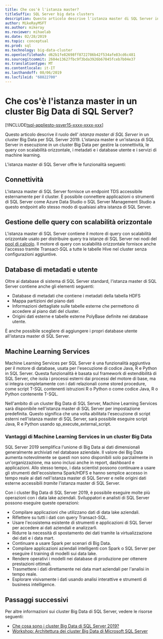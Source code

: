 ```yaml
---
title: Che cos'è l'istanza master?
titleSuffix: SQL Server big data clusters
description: Questo articolo descrive l'istanza master di SQL Server in un cluster Big Data di SQL Server 2019 (anteprima).
author: MikeRayMSFT
ms.author: mikeray
ms.reviewer: mihaelab
ms.date: 02/28/2019
ms.topic: conceptual
ms.prod: sql
ms.technology: big-data-cluster
ms.openlocfilehash: d62b1fe82698ff8722786b42f534afe83cd6c481
ms.sourcegitcommit: 2604e13627fbc9f3bda3926b67045fceb7b04e37
ms.translationtype: MT
ms.contentlocale: it-IT
ms.lasthandoff: 08/06/2019
ms.locfileid: "68822700"
---
```

# <a name="what-is-the-master-instance-in-a-sql-server-big-data-cluster"></a>Che cos'è l'istanza master in un cluster Big Data di SQL Server?

[!INCLUDE[tsql-appliesto-ssver15-xxxx-xxxx-xxx](../includes/tsql-appliesto-ssver15-xxxx-xxxx-xxx.md)]

Questo articolo descrive il ruolo dell' *istanza master di SQL Server* in un cluster Big Data per SQL Server 2019. L'istanza master è un'istanza di SQL Server in esecuzione in un cluster Big Data per gestire la connettività, le query con scalabilità orizzontale, i metadati e i database utente e i servizi di machine learning.

L'istanza master di SQL Server offre le funzionalità seguenti:

## <a name="connectivity"></a>Connettività

L'istanza master di SQL Server fornisce un endpoint TDS accessibile esternamente per il cluster. È possibile connettere applicazioni o strumenti di SQL Server come Azure Data Studio o SQL Server Management Studio a questo endpoint allo stesso modo di qualsiasi altra istanza di SQL Server.

## <a name="scale-out-query-management"></a>Gestione delle query con scalabilità orizzontale

L'istanza master di SQL Server contiene il motore di query con scalabilità orizzontale usato per distribuire query tra istanze di SQL Server nei nodi del [pool di calcolo](concept-compute-pool.md). Il motore di query con scalabilità orizzontale fornisce anche l'accesso tramite Transact-SQL a tutte le tabelle Hive nel cluster senza configurazioni aggiuntive.

## <a name="metadata-and-user-databases"></a>Database di metadati e utente

Oltre ai database di sistema di SQL Server standard, l'istanza master di SQL Server contiene anche gli elementi seguenti:

- Database di metadati che contiene i metadati della tabella HDFS
- Mappa partizioni del piano dati
- Informazioni dettagliate sulle tabelle esterne che permettono di accedere al piano dati del cluster.
- Origini dati esterne e tabelle esterne PolyBase definite nei database utente.

È anche possibile scegliere di aggiungere i propri database utente all'istanza master di SQL Server.

## <a name="machine-learning-services"></a>Machine Learning Services

Machine Learning Services per SQL Server è una funzionalità aggiuntiva per il motore di database, usata per l'esecuzione di codice Java, R e Python in SQL Server. Questa funzionalità è basata sul framework di estendibilità di SQL Server, che isola i processi esterni dai processi del motore di base, ma si integra completamente con i dati relazionali come stored procedure, come script T-SQL contenenti istruzioni R o Python o come codice Java, R o Python contenente T-SQL.

Nell'ambito di un cluster Big Data di SQL Server, Machine Learning Services sarà disponibile nell'istanza master di SQL Server per impostazione predefinita. Questo significa che una volta abilitata l'esecuzione di script esterni nell'istanza master di SQL Server, sarà possibile eseguire script Java, R e Python usando sp_execute_external_script.

### <a name="advantages-of-machine-learning-services-in-a-big-data-cluster"></a>Vantaggi di Machine Learning Services in un cluster Big Data

SQL Server 2019 semplifica l'unione di Big Data ai dati dimensionali generalmente archiviati nel database aziendale. Il valore dei Big Data aumenta notevolmente se questi non sono disponibili solo parzialmente in un'organizzazione, ma sono inclusi anche in report, dashboard e applicazioni. Allo stesso tempo, i data scientist possono continuare a usare gli strumenti dell'ecosistema Spark/HDFS e hanno semplice accesso in tempo reale ai dati nell'istanza master di SQL Server e nelle origini dati esterne accessibili _tramite_ l'istanza master di SQL Server.

Con i cluster Big Data di SQL Server 2019, è possibile eseguire molte più operazioni con i data lake aziendali. Sviluppatori e analisti di SQL Server possono eseguire queste operazioni:

* Compilare applicazioni che utilizzano dati di data lake aziendali.
* Riflettere su tutti i dati con query Transact-SQL.
* Usare l'ecosistema esistente di strumenti e applicazioni di SQL Server per accedere ai dati aziendali e analizzarli.
* Ridurre la necessità di spostamento dei dati tramite la virtualizzazione dei dati e i data mart.
* Continuare a usare Spark per scenari di Big Data.
* Compilare applicazioni aziendali intelligenti con Spark o SQL Server per eseguire il training di modelli sui data lake.
* Rendere operativi i modelli nei database di produzione per ottenere prestazioni ottimali.
* Trasmettere i dati direttamente nei data mart aziendali per l'analisi in tempo reale.
* Esplorare visivamente i dati usando analisi interattive e strumenti di business intelligence.

## <a name="next-steps"></a>Passaggi successivi

Per altre informazioni sui cluster Big Data di SQL Server, vedere le risorse seguenti:

- [Che cosa sono i cluster Big Data di SQL Server 2019?](big-data-cluster-overview.md)
- [Workshop: Architettura dei cluster Big Data di Microsoft SQL Server](https://github.com/Microsoft/sqlworkshops/tree/master/sqlserver2019bigdataclusters)
